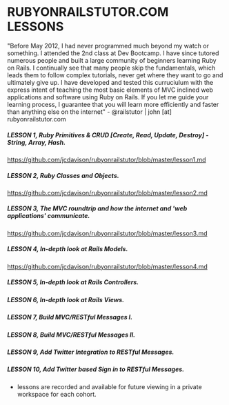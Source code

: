 # RUBYONRAILSTUTOR.COM LESSONS
"Before May 2012, I had never programmed much beyond my watch or something.  I attended the 2nd class at Dev Bootcamp.  I have since tutored numerous people and built a large community of beginners learning Ruby on Rails.  I continually see that many people skip the fundamentals, which leads them to follow complex tutorials, never get where they want to go and ultimately give up.  I have developed and tested this curruciulum with the express intent of teaching the most basic elements of MVC inclined web applications and software using Ruby on Rails.  If you let me guide your learning process, I guarantee that you will learn more efficiently and faster than anything else on the internet"  - @railstutor | john [at] rubyonrailstutor.com

##### LESSON 1, Ruby Primitives & CRUD [Create, Read, Update, Destroy] - String, Array, Hash.
  https://github.com/jcdavison/rubyonrailstutor/blob/master/lesson1.md
##### LESSON 2, Ruby Classes and Objects.
  https://github.com/jcdavison/rubyonrailstutor/blob/master/lesson2.md
##### LESSON 3, The MVC roundtrip and how the internet and 'web applications' communicate.
  https://github.com/jcdavison/rubyonrailstutor/blob/master/lesson3.md
##### LESSON 4, In-depth look at Rails Models.
  https://github.com/jcdavison/rubyonrailstutor/blob/master/lesson4.md
##### LESSON 5, In-depth look at Rails Controllers.
##### LESSON 6, In-depth look at Rails Views.
##### LESSON 7, Build MVC/RESTful Messages I.
##### LESSON 8, Build MVC/RESTful Messages II.
##### LESSON 9, Add Twitter Integration to RESTful Messages.
##### LESSON 10, Add Twitter based Sign in to RESTful Messages.

- lessons are recorded and available for future viewing in a private workspace for each cohort.
